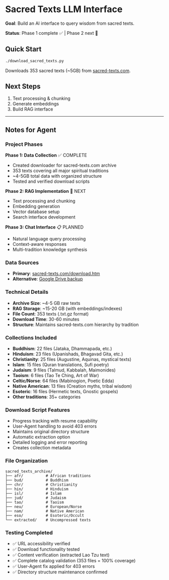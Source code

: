 # Sacred Texts LLM Interface

**Goal**: Build an AI interface to query wisdom from sacred texts.

**Status**: Phase 1 complete ✅ | Phase 2 next 🚧

## Quick Start

```bash
./download_sacred_texts.py
```

Downloads 353 sacred texts (~5GB) from [sacred-texts.com](https://sacred-texts.com/download.htm).

## Next Steps
1. Text processing & chunking
2. Generate embeddings
3. Build RAG interface

---

## Notes for Agent

### Project Phases
**Phase 1: Data Collection** ✅ COMPLETE
- Created downloader for sacred-texts.com archive
- 353 texts covering all major spiritual traditions
- ~4-5GB total data with organized structure
- Tested and verified download scripts

**Phase 2: RAG Implementation** 🚧 NEXT
- Text processing and chunking
- Embedding generation 
- Vector database setup
- Search interface development

**Phase 3: Chat Interface** 📋 PLANNED
- Natural language query processing
- Context-aware responses
- Multi-tradition knowledge synthesis

### Data Sources
- **Primary**: [sacred-texts.com/download.htm](https://sacred-texts.com/download.htm)
- **Alternative**: [Google Drive backup](https://drive.google.com/drive/u/0/folders/1VYTr5l7jARi_Kb_aB0Jjjq2RZF9kacK7)

### Technical Details
- **Archive Size**: ~4-5 GB raw texts
- **RAG Storage**: ~15-20 GB (with embeddings/indexes)
- **File Count**: 353 texts (.txt.gz format)
- **Download Time**: 30-60 minutes
- **Structure**: Maintains sacred-texts.com hierarchy by tradition

### Collections Included
- **Buddhism**: 22 files (Jataka, Dhammapada, etc.)
- **Hinduism**: 23 files (Upanishads, Bhagavad Gita, etc.)
- **Christianity**: 25 files (Augustine, Aquinas, mystical texts)
- **Islam**: 15 files (Quran translations, Sufi poetry)
- **Judaism**: 9 files (Talmud, Kabbalah, Maimonides)
- **Taoism**: 6 files (Tao Te Ching, Art of War)
- **Celtic/Norse**: 64 files (Mabinogion, Poetic Edda)
- **Native American**: 13 files (Creation myths, tribal wisdom)
- **Esoteric**: 16 files (Hermetic texts, Gnostic gospels)
- **Other traditions**: 35+ categories

### Download Script Features
- Progress tracking with resume capability
- User-Agent handling to avoid 403 errors
- Maintains original directory structure
- Automatic extraction option
- Detailed logging and error reporting
- Creates collection metadata

### File Organization
```
sacred_texts_archive/
├── afr/          # African traditions
├── bud/          # Buddhism  
├── chr/          # Christianity
├── hin/          # Hinduism
├── isl/          # Islam
├── jud/          # Judaism
├── tao/          # Taoism
├── neu/          # European/Norse
├── nam/          # Native American
├── eso/          # Esoteric/Occult
└── extracted/    # Uncompressed texts
```

### Testing Completed
- ✅ URL accessibility verified
- ✅ Download functionality tested
- ✅ Content verification (extracted Lao Tzu text)
- ✅ Complete catalog validation (353 files = 100% coverage)
- ✅ User-Agent fix applied for 403 errors
- ✅ Directory structure maintenance confirmed
